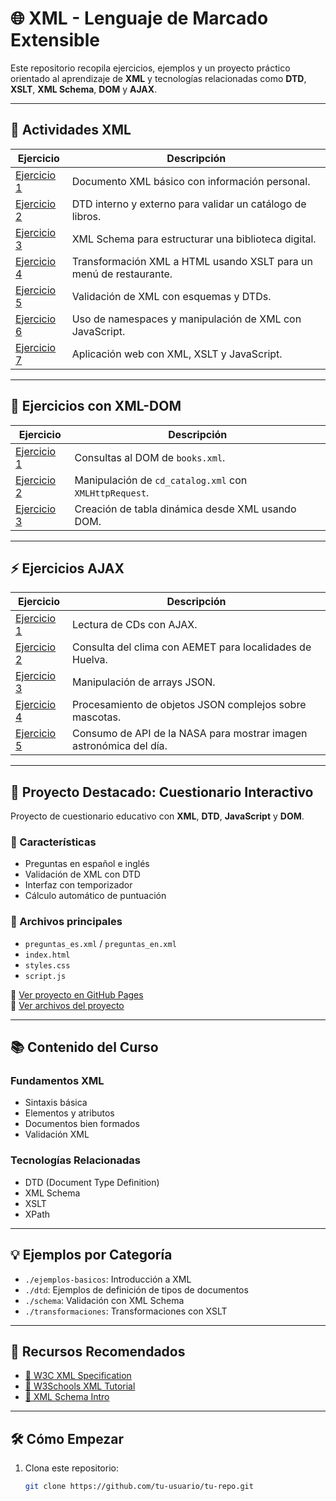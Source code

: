 # 🌐 XML - Lenguaje de Marcado Extensible

Este repositorio recopila ejercicios, ejemplos y un proyecto práctico orientado al aprendizaje de **XML** y tecnologías relacionadas como **DTD**, **XSLT**, **XML Schema**, **DOM** y **AJAX**.

---

## 📘 Actividades XML

| Ejercicio | Descripción |
|----------|-------------|
| [Ejercicio 1](https://github.com/VictorMedel06/LLMM/blob/main/TEMA4/XML-Exercises/Ex1a.xml) | Documento XML básico con información personal. |
| [Ejercicio 2](./XML-EJERCICIOS/Ex2.xml) | DTD interno y externo para validar un catálogo de libros. |
| [Ejercicio 3](./XML-EJERCICIOS/Ex3-corrected.xml) | XML Schema para estructurar una biblioteca digital. |
| [Ejercicio 4](./XML-EJERCICIOS/ex4.xml) | Transformación XML a HTML usando XSLT para un menú de restaurante. |
| [Ejercicio 5](./XML-EJERCICIOS/Ex5a.xml) | Validación de XML con esquemas y DTDs. |
| [Ejercicio 6](./XML-EJERCICIOS/Ex6.xml) | Uso de namespaces y manipulación de XML con JavaScript. |
| [Ejercicio 7](./XML-EJERCICIOS/ex7.txt) | Aplicación web con XML, XSLT y JavaScript. |

---

## 📂 Ejercicios con XML-DOM

| Ejercicio | Descripción |
|----------|-------------|
| [Ejercicio 1](./XML-DOM/ejercicio1.html) | Consultas al DOM de `books.xml`. |
| [Ejercicio 2](./XML-DOM/ejercicio2.html) | Manipulación de `cd_catalog.xml` con `XMLHttpRequest`. |
| [Ejercicio 3](./XML-DOM/ejercicio3.html) | Creación de tabla dinámica desde XML usando DOM. |

---

## ⚡ Ejercicios AJAX

| Ejercicio | Descripción |
|----------|-------------|
| [Ejercicio 1](./AJAX-EJERCICIOS/ejercicio1.html) | Lectura de CDs con AJAX. |
| [Ejercicio 2](./AJAX-EJERCICIOS/ejercicio2.html) | Consulta del clima con AEMET para localidades de Huelva. |
| [Ejercicio 3](./AJAX-EJERCICIOS/ejercicio3.html) | Manipulación de arrays JSON. |
| [Ejercicio 4](./AJAX-EJERCICIOS/ejercicio4.html) | Procesamiento de objetos JSON complejos sobre mascotas. |
| [Ejercicio 5](./AJAX-EJERCICIOS/ejercicio5.html) | Consumo de API de la NASA para mostrar imagen astronómica del día. |

---

## 📝 Proyecto Destacado: Cuestionario Interactivo

Proyecto de cuestionario educativo con **XML**, **DTD**, **JavaScript** y **DOM**.

### 🧩 Características

- Preguntas en español e inglés
- Validación de XML con DTD
- Interfaz con temporizador
- Cálculo automático de puntuación

### 📁 Archivos principales

- `preguntas_es.xml` / `preguntas_en.xml`
- `index.html`
- `styles.css`
- `script.js`

🔗 [Ver proyecto en GitHub Pages](https://pipkonx.github.io/LenguajeDeMarcas/Tema4/Proyecto/index.html)  
📂 [Ver archivos del proyecto](./Proyecto)

---

## 📚 Contenido del Curso

### Fundamentos XML

- Sintaxis básica
- Elementos y atributos
- Documentos bien formados
- Validación XML

### Tecnologías Relacionadas

- DTD (Document Type Definition)
- XML Schema
- XSLT
- XPath

---

## 💡 Ejemplos por Categoría

- `./ejemplos-basicos`: Introducción a XML  
- `./dtd`: Ejemplos de definición de tipos de documentos  
- `./schema`: Validación con XML Schema  
- `./transformaciones`: Transformaciones con XSLT

---

## 🔗 Recursos Recomendados

- [📄 W3C XML Specification](https://www.w3.org/XML/)
- [📘 W3Schools XML Tutorial](https://www.w3schools.com/xml/)
- [📐 XML Schema Intro](https://www.w3schools.com/xml/schema_intro.asp)

---

## 🛠️ Cómo Empezar

1. Clona este repositorio:
   ```bash
   git clone https://github.com/tu-usuario/tu-repo.git
